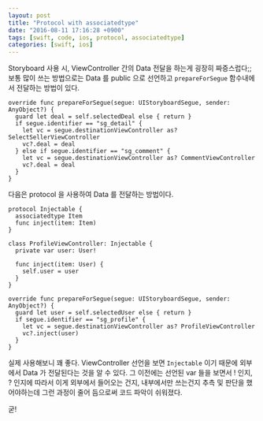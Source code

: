 ```yaml
---
layout: post
title: "Protocol with associatedtype"
date: "2016-08-11 17:16:28 +0900"
tags: [swift, code, ios, protocol, associatedtype]
categories: [swift, ios]
---
```


Storyboard 사용 시, ViewController 간의 Data 전달을 하는게 굉장히 짜증스럽다;;
보통 많이 쓰는 방법으로는 Data 를 public 으로 선언하고 `prepareForSegue` 함수내에서 전달하는 방법이 있다.

```
override func prepareForSegue(segue: UIStoryboardSegue, sender: AnyObject?) {
  guard let deal = self.selectedDeal else { return }
  if segue.identifier == "sg_detail" {
    let vc = segue.destinationViewController as? SelectSellerViewController
    vc?.deal = deal
  } else if segue.identifier == "sg_comment" {
    let vc = segue.destinationViewController as? CommentViewController
    vc?.deal = deal
  }
}
```

다음은 protocol 을 사용하여 Data 를 전달하는 방법이다.

```
protocol Injectable {
  associatedtype Item
  func inject(item: Item)
}
```

```
class ProfileViewController: Injectable {
  private var user: User!

  func inject(item: User) {
    self.user = user
  }
}
```

```
override func prepareForSegue(segue: UIStoryboardSegue, sender: AnyObject?) {
  guard let user = self.selectedUser else { return }
  if segue.identifier == "sg_profile" {
    let vc = segue.destinationViewController as? ProfileViewController
    vc?.inject(user)
  }
}
```

실제 사용해보니 꽤 좋다.
ViewController 선언을 보면 `Injectable` 이기 때문에 외부에서 Data 가 전달된다는 것을 알 수 있다.
그 이전에는 선언된 var 들을 보면서 ! 인지, ? 인지에 따라서 이게 외부에서 들어오는 건지, 내부에서만 쓰는건지 추측 및 판단을 했어야하는데 그런 과정이 줄어 듬으로써 코드 파악이 쉬워졌다.

굳!
